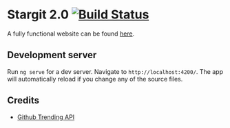 # Stargit 2.0 [![Build Status](https://travis-ci.com/theArgex/stargit2.0.svg?branch=master)](https://travis-ci.com/theArgex/stargit2.0)

A fully functional website can be found [here](https://stargit.xyz).

## Development server

Run `ng serve` for a dev server. Navigate to `http://localhost:4200/`. The app will automatically reload if you change any of the source files.

## Credits
* [Github Trending API](https://github.com/huchenme/github-trending-api)
